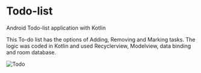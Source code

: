 # Todo-list
Android Todo-list application with Kotlin

This To-do list has the options of Adding, Removing and Marking tasks.
The logic was coded in Kotlin and used Recyclerview, Modelview, data binding and room database.

![Todo](https://user-images.githubusercontent.com/98226980/234350371-013e7431-8000-4434-ad44-336e5902efb3.png)
